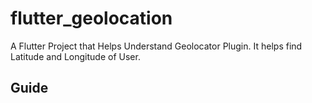 # flutter_geolocation

A Flutter Project that Helps Understand Geolocator Plugin. It helps find Latitude and Longitude of User.

## Guide

